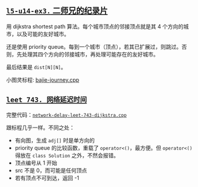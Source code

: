 ## [`l5-u14-ex3.` 二师兄的纪录片](https://oj.youdao.com/course/37/283/1#/1/14230)

用 dijkstra shortest path 算法。每个城市顶点的邻接顶点就是其 4 个方向的城市，以及可能的友好城市。

还是使用 priority queue。每到一个城市（顶点），若其已扩展过，则跳过。否则，先处理其四个方向的邻接城市，再处理可能存在的友好城市。

最后结果是 `dist[N][N]`。

小图灵标程: [bajie-journey.cpp](code/bajie-journey.cpp)

## [`leet 743. 网络延迟时间`](https://leetcode.cn/problems/network-delay-time/)

完整代码：[`network-delay-leet-743-dijkstra.cpp`](code/network-delay-leet-743-dijkstra.cpp)

跟标程几乎一样。不同之处：
- 有向图，生成 `adj[]` 时是单方向的
- priority queue 的比较函数，重载了 `operator<()`，最方便。但 `operator<()` 得放在 `class Solution` 之外，不然会报错。
- 顶点编号从 1 开始
- src 不是 0，而可能是任何顶点
- 若有顶点不可到达，返回 -1

